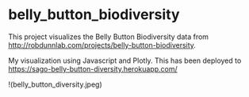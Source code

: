 # belly_button_biodiversity

This project visualizes the Belly Button Biodiversity data from http://robdunnlab.com/projects/belly-button-biodiversity.

My visualization using Javascript and Plotly. This has been deployed to https://sago-belly-button-diversity.herokuapp.com/

!(belly_button_diversity.jpeg)
